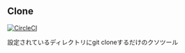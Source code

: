 ## Clone
[![CircleCI](https://circleci.com/gh/k-nasa/rclone.svg?style=svg)](https://circleci.com/gh/k-nasa/rclone)

設定されているディレクトリにgit cloneするだけのクソツール
